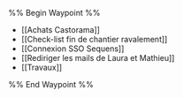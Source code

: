 
%% Begin Waypoint %%
- [[Achats Castorama]]
- [[Check-list fin de chantier ravalement]]
- [[Connexion SSO Sequens]]
- [[Rediriger les mails de Laura et Mathieu]]
- [[Travaux]]

%% End Waypoint %%
